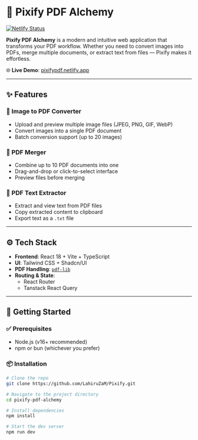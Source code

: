 # 🔮 Pixify PDF Alchemy

[![Netlify Status](https://api.netlify.com/api/v1/badges/YOUR_BADGE_ID/deploy-status)](https://pixifypdf.netlify.app)

**Pixify PDF Alchemy** is a modern and intuitive web application that transforms your PDF workflow. Whether you need to convert images into PDFs, merge multiple documents, or extract text from files — Pixify makes it effortless.

🌐 **Live Demo**: [pixifypdf.netlify.app](https://pixifypdf.netlify.app/)

---

## ✨ Features

### 📸 Image to PDF Converter
- Upload and preview multiple image files (JPEG, PNG, GIF, WebP)
- Convert images into a single PDF document
- Batch conversion support (up to 20 images)

### 📎 PDF Merger
- Combine up to 10 PDF documents into one
- Drag-and-drop or click-to-select interface
- Preview files before merging

### 📝 PDF Text Extractor
- Extract and view text from PDF files
- Copy extracted content to clipboard
- Export text as a `.txt` file

---

## ⚙️ Tech Stack

- **Frontend**: React 18 + Vite + TypeScript
- **UI**: Tailwind CSS + Shadcn/UI
- **PDF Handling**: [`pdf-lib`](https://pdf-lib.js.org/)
- **Routing & State**:
  - React Router
  - Tanstack React Query

---

## 🚀 Getting Started

### ✅ Prerequisites

- Node.js (v16+ recommended)
- npm or bun (whichever you prefer)

### 📦 Installation

```bash
# Clone the repo
git clone https://github.com/LahiruZaM/Pixify.git

# Navigate to the project directory
cd pixify-pdf-alchemy

# Install dependencies
npm install

# Start the dev server
npm run dev
